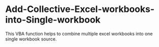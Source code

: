 # Add-Collective-Excel-workbooks-into-Single-workbook
This VBA function helps to combine multiple excel workbooks into one single workbook source. 
